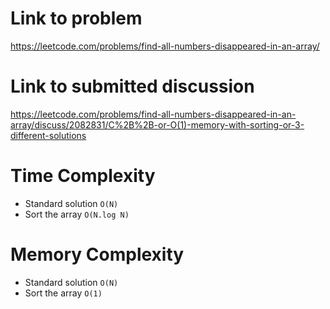 # Link to problem
https://leetcode.com/problems/find-all-numbers-disappeared-in-an-array/

# Link to submitted discussion
https://leetcode.com/problems/find-all-numbers-disappeared-in-an-array/discuss/2082831/C%2B%2B-or-O(1)-memory-with-sorting-or-3-different-solutions

# Time Complexity
- Standard solution `O(N)`
- Sort the array `O(N.log N)`


# Memory Complexity
- Standard solution `O(N)`
- Sort the array `O(1)`
